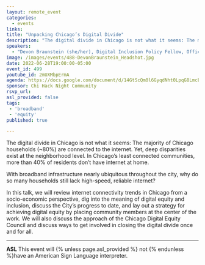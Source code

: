 ```yaml
---
layout: remote_event
categories:
  - events
links: 
title: "Unpacking Chicago’s Digital Divide"
description: "The digital divide in Chicago is not what it seems: The majority of Chicago households (~80%) are connected to the internet. Yet, deep disparities exist at the neighborhood level. In Chicago’s least connected communities, more than 40% of residents don’t have internet at home. In this talk, we will review internet connectivity trends in Chicago from a socio-economic perspective, dig into the meaning of digital equity and inclusion, discuss the City’s progress to date, and lay out a strategy for achieving digital equity by placing community members at the center of the work. We will also discuss the approach of the Chicago Digital Equity Council and discuss ways to get involved in closing the digital divide once and for all."
speakers:
  - "Devon Braunstein (she/her), Digital Inclusion Policy Fellow, Office of the Mayor, City of Chicago"
image: /images/events/488-DevonBraunstein_Headshot.jpg
date: 2022-06-28T19:00:00-05:00
event_id: 499
youtube_id: 2mUXMbpErmA
agenda: https://docs.google.com/document/d/14GtScQm0l6GyqdNht0LpqG8LmcEF7i3COjNJ06PaTj8/edit#
sponsor: Chi Hack Night Community
rsvp_url: 
asl_provided: false
tags: 
 - 'broadband'
 - 'equity'
published: true

---
```


The digital divide in Chicago is not what it seems: The majority of Chicago households (~80%) are connected to the internet. Yet, deep disparities exist at the neighborhood level. In Chicago’s least connected communities, more than 40% of residents don’t have internet at home.

With broadband infrastructure nearly ubiquitous throughout the city, why do so many households still lack high-speed, reliable internet?

In this talk, we will review internet connectivity trends in Chicago from a socio-economic perspective, dig into the meaning of digital equity and inclusion, discuss the City’s progress to date, and lay out a strategy for achieving digital equity by placing community members at the center of the work. We will also discuss the approach of the Chicago Digital Equity Council and discuss ways to get involved in closing the digital divide once and for all.

---

**ASL** This event will {% unless page.asl_provided %} not {% endunless %}have an American Sign Language interpreter.


